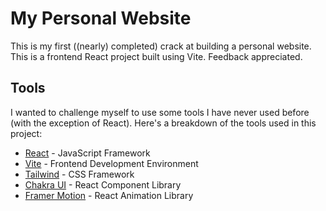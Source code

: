 # My Personal Website

This is my first ((nearly) completed) crack at building a personal website. This is a frontend React project built using Vite. Feedback appreciated. 


## **Tools**
I wanted to challenge myself to use some tools I have never used before (with the exception of React). Here's a breakdown of the tools used in this project:
- [React](https://reactjs.org/) - JavaScript Framework
- [Vite](https://vitejs.dev/) - Frontend Development Environment
- [Tailwind](https://tailwindcss.com/) - CSS Framework
- [Chakra UI](https://chakra-ui.com/) - React Component Library
- [Framer Motion](https://www.framer.com/motion/introduction/) - React Animation Library

